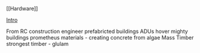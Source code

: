 [[Hardware]]

[Intro](https://www.youtube.com/watch?v=xGGfTgHp6Ik)

From RC construction engineer
prefabricted buildings ADUs
hover
mighty buildings
prometheus materials - creating concrete from algae
Mass Timber
strongest timber - glulam
